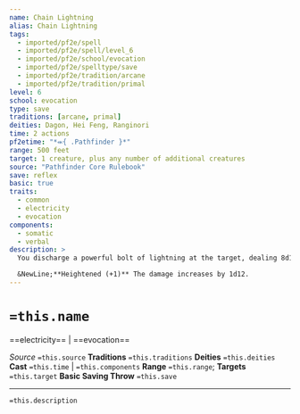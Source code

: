 ```yaml
---
name: Chain Lightning
alias: Chain Lightning
tags:
  - imported/pf2e/spell
  - imported/pf2e/spell/level_6
  - imported/pf2e/school/evocation
  - imported/pf2e/spelltype/save
  - imported/pf2e/tradition/arcane
  - imported/pf2e/tradition/primal
level: 6
school: evocation
type: save
traditions: [arcane, primal]
deities: Dagon, Hei Feng, Ranginori
time: 2 actions
pf2etime: "*⬺{ .Pathfinder }*"
range: 500 feet
target: 1 creature, plus any number of additional creatures
source: "Pathfinder Core Rulebook"
save: reflex
basic: true
traits:
  - common
  - electricity
  - evocation
components:
  - somatic
  - verbal
description: >
  You discharge a powerful bolt of lightning at the target, dealing 8d12 electricity damage. The target must attempt a basic Reflex save. The electricity arcs to another creature within 30 feet of the first target, jumps to another creature within 30 feet of that target, and so on. You can end the chain at any point. You can't target the same creature more than once, and you must have line of effect to all targets. Roll the damage only once, and apply it to each target (halving or doubling as appropriate for its saving throw outcome). The chain ends if any one of the targets critically succeeds at its save.

  &NewLine;**Heightened (+1)** The damage increases by 1d12.
---
```

# `=this.name`
==electricity== | ==evocation==

*Source* `=this.source`
**Traditions** `=this.traditions`
**Deities** `=this.deities`
**Cast** `=this.time` | `=this.components`
**Range** `=this.range`; **Targets** `=this.target`
**Basic Saving Throw** `=this.save`

***
`=this.description`
